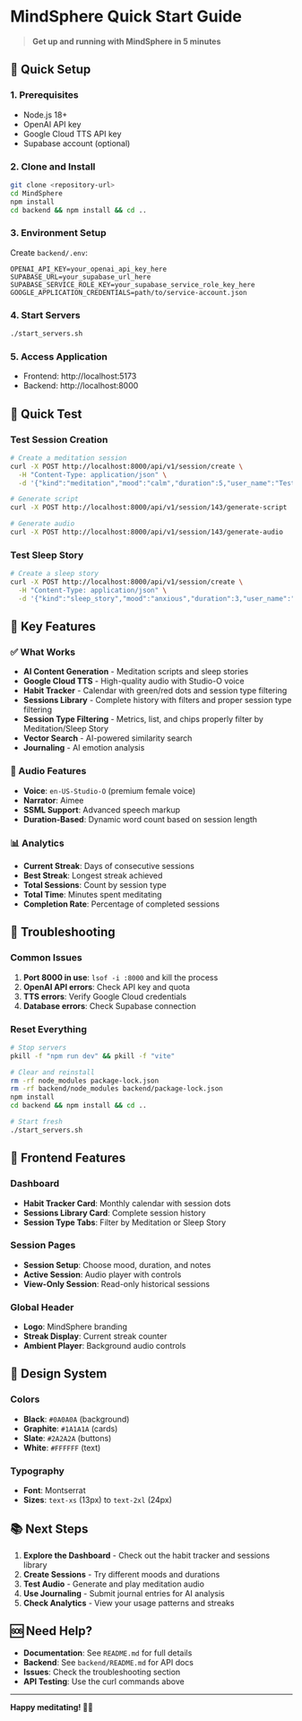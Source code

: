 # MindSphere Quick Start Guide

> **Get up and running with MindSphere in 5 minutes**

## 🚀 Quick Setup

### 1. Prerequisites
- Node.js 18+
- OpenAI API key
- Google Cloud TTS API key
- Supabase account (optional)

### 2. Clone and Install
```bash
git clone <repository-url>
cd MindSphere
npm install
cd backend && npm install && cd ..
```

### 3. Environment Setup
Create `backend/.env`:
```env
OPENAI_API_KEY=your_openai_api_key_here
SUPABASE_URL=your_supabase_url_here
SUPABASE_SERVICE_ROLE_KEY=your_supabase_service_role_key_here
GOOGLE_APPLICATION_CREDENTIALS=path/to/service-account.json
```

### 4. Start Servers
```bash
./start_servers.sh
```

### 5. Access Application
- Frontend: http://localhost:5173
- Backend: http://localhost:8000

## 🧪 Quick Test

### Test Session Creation
```bash
# Create a meditation session
curl -X POST http://localhost:8000/api/v1/session/create \
  -H "Content-Type: application/json" \
  -d '{"kind":"meditation","mood":"calm","duration":5,"user_name":"TestUser"}'

# Generate script
curl -X POST http://localhost:8000/api/v1/session/143/generate-script

# Generate audio
curl -X POST http://localhost:8000/api/v1/session/143/generate-audio
```

### Test Sleep Story
```bash
# Create a sleep story
curl -X POST http://localhost:8000/api/v1/session/create \
  -H "Content-Type: application/json" \
  -d '{"kind":"sleep_story","mood":"anxious","duration":3,"user_name":"Rahul"}'
```

## 🎯 Key Features

### ✅ What Works
- **AI Content Generation** - Meditation scripts and sleep stories
- **Google Cloud TTS** - High-quality audio with Studio-O voice
- **Habit Tracker** - Calendar with green/red dots and session type filtering
- **Sessions Library** - Complete history with filters and proper session type filtering
- **Session Type Filtering** - Metrics, list, and chips properly filter by Meditation/Sleep Story
- **Vector Search** - AI-powered similarity search
- **Journaling** - AI emotion analysis

### 🎵 Audio Features
- **Voice**: `en-US-Studio-O` (premium female voice)
- **Narrator**: Aimee
- **SSML Support**: Advanced speech markup
- **Duration-Based**: Dynamic word count based on session length

### 📊 Analytics
- **Current Streak**: Days of consecutive sessions
- **Best Streak**: Longest streak achieved
- **Total Sessions**: Count by session type
- **Total Time**: Minutes spent meditating
- **Completion Rate**: Percentage of completed sessions

## 🔧 Troubleshooting

### Common Issues
1. **Port 8000 in use**: `lsof -i :8000` and kill the process
2. **OpenAI API errors**: Check API key and quota
3. **TTS errors**: Verify Google Cloud credentials
4. **Database errors**: Check Supabase connection

### Reset Everything
```bash
# Stop servers
pkill -f "npm run dev" && pkill -f "vite"

# Clear and reinstall
rm -rf node_modules package-lock.json
rm -rf backend/node_modules backend/package-lock.json
npm install
cd backend && npm install && cd ..

# Start fresh
./start_servers.sh
```

## 📱 Frontend Features

### Dashboard
- **Habit Tracker Card**: Monthly calendar with session dots
- **Sessions Library Card**: Complete session history
- **Session Type Tabs**: Filter by Meditation or Sleep Story

### Session Pages
- **Session Setup**: Choose mood, duration, and notes
- **Active Session**: Audio player with controls
- **View-Only Session**: Read-only historical sessions

### Global Header
- **Logo**: MindSphere branding
- **Streak Display**: Current streak counter
- **Ambient Player**: Background audio controls

## 🎨 Design System

### Colors
- **Black**: `#0A0A0A` (background)
- **Graphite**: `#1A1A1A` (cards)
- **Slate**: `#2A2A2A` (buttons)
- **White**: `#FFFFFF` (text)

### Typography
- **Font**: Montserrat
- **Sizes**: `text-xs` (13px) to `text-2xl` (24px)

## 📚 Next Steps

1. **Explore the Dashboard** - Check out the habit tracker and sessions library
2. **Create Sessions** - Try different moods and durations
3. **Test Audio** - Generate and play meditation audio
4. **Use Journaling** - Submit journal entries for AI analysis
5. **Check Analytics** - View your usage patterns and streaks

## 🆘 Need Help?

- **Documentation**: See `README.md` for full details
- **Backend**: See `backend/README.md` for API docs
- **Issues**: Check the troubleshooting section
- **API Testing**: Use the curl commands above

---

**Happy meditating! 🧘‍♀️**
